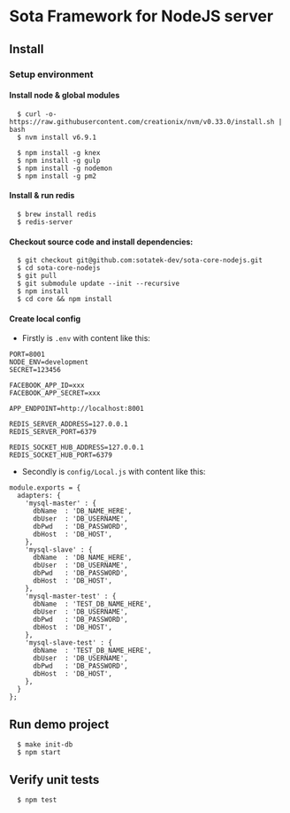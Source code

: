 # Sota Framework for NodeJS server

## Install

### Setup environment

#### Install node & global modules
```
  $ curl -o- https://raw.githubusercontent.com/creationix/nvm/v0.33.0/install.sh | bash
  $ nvm install v6.9.1

  $ npm install -g knex
  $ npm install -g gulp
  $ npm install -g nodemon
  $ npm install -g pm2
```

#### Install & run redis
```
  $ brew install redis
  $ redis-server
```

#### Checkout source code and install dependencies:
```
  $ git checkout git@github.com:sotatek-dev/sota-core-nodejs.git
  $ cd sota-core-nodejs
  $ git pull
  $ git submodule update --init --recursive
  $ npm install
  $ cd core && npm install
```

#### Create local config
- Firstly is `.env` with content like this:
```
PORT=8001
NODE_ENV=development
SECRET=123456

FACEBOOK_APP_ID=xxx
FACEBOOK_APP_SECRET=xxx

APP_ENDPOINT=http://localhost:8001

REDIS_SERVER_ADDRESS=127.0.0.1
REDIS_SERVER_PORT=6379

REDIS_SOCKET_HUB_ADDRESS=127.0.0.1
REDIS_SOCKET_HUB_PORT=6379
```

- Secondly is `config/Local.js` with content like this:
```
module.exports = {
  adapters: {
    'mysql-master' : {
      dbName  : 'DB_NAME_HERE',
      dbUser  : 'DB_USERNAME',
      dbPwd   : 'DB_PASSWORD',
      dbHost  : 'DB_HOST',
    },
    'mysql-slave' : {
      dbName  : 'DB_NAME_HERE',
      dbUser  : 'DB_USERNAME',
      dbPwd   : 'DB_PASSWORD',
      dbHost  : 'DB_HOST',
    },
    'mysql-master-test' : {
      dbName  : 'TEST_DB_NAME_HERE',
      dbUser  : 'DB_USERNAME',
      dbPwd   : 'DB_PASSWORD',
      dbHost  : 'DB_HOST',
    },
    'mysql-slave-test' : {
      dbName  : 'TEST_DB_NAME_HERE',
      dbUser  : 'DB_USERNAME',
      dbPwd   : 'DB_PASSWORD',
      dbHost  : 'DB_HOST',
    },
  }
};

```

## Run demo project
```
  $ make init-db
  $ npm start
```

## Verify unit tests
```
  $ npm test
```


